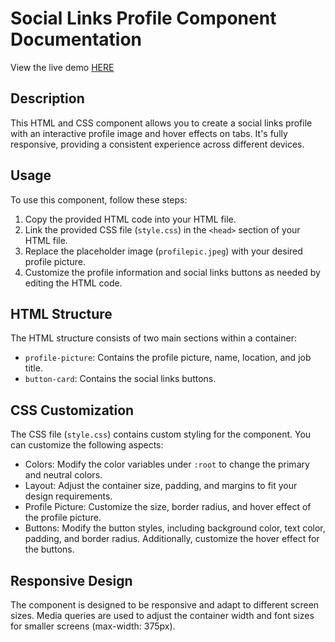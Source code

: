 # Social Links Profile Component Documentation
View the live demo [HERE](https://6600b53c3840ca4130d9aeb8--imaginative-paletas-725e3e.netlify.app/)

## Description
This HTML and CSS component allows you to create a social links profile with an interactive profile image and hover effects on tabs. It's fully responsive, providing a consistent experience across different devices.

## Usage
To use this component, follow these steps:

1. Copy the provided HTML code into your HTML file.
2. Link the provided CSS file (`style.css`) in the `<head>` section of your HTML file.
3. Replace the placeholder image (`profilepic.jpeg`) with your desired profile picture.
4. Customize the profile information and social links buttons as needed by editing the HTML code.

## HTML Structure
The HTML structure consists of two main sections within a container:
- `profile-picture`: Contains the profile picture, name, location, and job title.
- `button-card`: Contains the social links buttons.

## CSS Customization
The CSS file (`style.css`) contains custom styling for the component. You can customize the following aspects:
- Colors: Modify the color variables under `:root` to change the primary and neutral colors.
- Layout: Adjust the container size, padding, and margins to fit your design requirements.
- Profile Picture: Customize the size, border radius, and hover effect of the profile picture.
- Buttons: Modify the button styles, including background color, text color, padding, and border radius. Additionally, customize the hover effect for the buttons.

## Responsive Design
The component is designed to be responsive and adapt to different screen sizes. Media queries are used to adjust the container width and font sizes for smaller screens (max-width: 375px).
